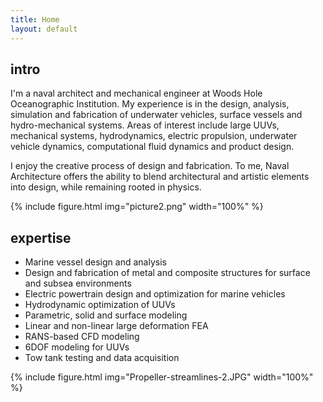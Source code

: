 ```yaml
---
title: Home
layout: default
---
```


## intro
I'm a naval architect and mechanical engineer at Woods Hole Oceanographic Institution. My experience is in the design, analysis, simulation and fabrication of underwater vehicles, surface vessels and hydro-mechanical systems. Areas of interest include large UUVs, mechanical systems, hydrodynamics, electric propulsion, underwater vehicle dynamics, computational fluid dynamics and product design.

I enjoy the creative process of design and fabrication. To me, Naval Architecture offers the ability to blend architectural and artistic elements into design, while remaining rooted in physics.

{% include figure.html img="picture2.png" width="100%" %}

## expertise
* Marine vessel design and analysis
* Design and fabrication of metal and composite structures for surface and subsea environments
* Electric powertrain design and optimization for marine vehicles
* Hydrodynamic optimization of UUVs
* Parametric, solid and surface modeling
* Linear and non-linear large deformation FEA
* RANS-based CFD modeling
* 6DOF modeling for UUVs
* Tow tank testing and data acquisition

{% include figure.html img="Propeller-streamlines-2.JPG" width="100%" %}

